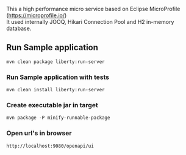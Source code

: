 This a high performance micro service based on Eclipse MicroProfile (https://microprofile.io/)  
It used internally JOOQ, Hikari Connection Pool and H2 in-memory database.

## Run Sample application
    mvn clean package liberty:run-server

### Run Sample application with tests
    mvn clean install liberty:run-server
    
### Create executable jar in target    
    mvn package -P minify-runnable-package

### Open url's in browser
    http://localhost:9080/openapi/ui

